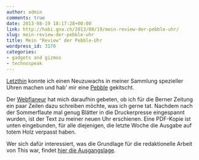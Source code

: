 ```yaml
---
author: admin
comments: true
date: 2013-08-19 18:17:28+00:00
link: http://habi.gna.ch/2013/08/19/mein-review-der-pebble-uhr/
slug: mein-review-der-pebble-uhr
title: Mein "Review" der Pebble-Uhr
wordpress_id: 3170
categories:
- gadgets and gizmos
- technospeak
---
```


[Letzthin](http://habi.gna.ch/2013/06/20/pebble/) konnte ich einen Neuzuwachs in meiner Sammlung spezieller Uhren machen und hab' mir eine [Pebble](http://getpebble.com/) gekitscht.




Der [Webflaneur](http://blog.bernerzeitung.ch/webflaneur/) hat mich daraufhin gebeten, ob ich für die Berner Zeitung ein paar Zeilen dazu schreiben möchte, was ich gerne tat. Nachdem nach der Sommerflaute mal genug Blätter in die Druckerpresse eingespannt wurden, ist der Text zu meiner neuen Uhr erschienen. Eine PDF-Kopie ist unten eingebunden, für alle diejenigen, die letzte Woche die Ausgabe auf totem Holz verpasst haben.





Wer sich dafür interessiert, was die Grundlage für die redaktionelle Arbeit von This war, findet [hier die Ausgangslage](http://simp.ly/publish/SNvyMM).
